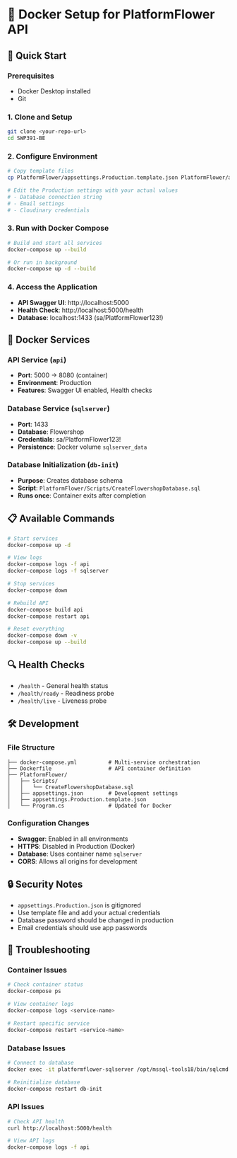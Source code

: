 # 🐳 Docker Setup for PlatformFlower API

## 🚀 Quick Start

### Prerequisites
- Docker Desktop installed
- Git

### 1. Clone and Setup
```bash
git clone <your-repo-url>
cd SWP391-BE
```

### 2. Configure Environment
```bash
# Copy template files
cp PlatformFlower/appsettings.Production.template.json PlatformFlower/appsettings.Production.json

# Edit the Production settings with your actual values
# - Database connection string
# - Email settings
# - Cloudinary credentials
```

### 3. Run with Docker Compose
```bash
# Build and start all services
docker-compose up --build

# Or run in background
docker-compose up -d --build
```

### 4. Access the Application
- **API Swagger UI**: http://localhost:5000
- **Health Check**: http://localhost:5000/health
- **Database**: localhost:1433 (sa/PlatformFlower123!)

## 🔧 Docker Services

### API Service (`api`)
- **Port**: 5000 → 8080 (container)
- **Environment**: Production
- **Features**: Swagger UI enabled, Health checks

### Database Service (`sqlserver`)
- **Port**: 1433
- **Database**: Flowershop
- **Credentials**: sa/PlatformFlower123!
- **Persistence**: Docker volume `sqlserver_data`

### Database Initialization (`db-init`)
- **Purpose**: Creates database schema
- **Script**: `PlatformFlower/Scripts/CreateFlowershopDatabase.sql`
- **Runs once**: Container exits after completion

## 📋 Available Commands

```bash
# Start services
docker-compose up -d

# View logs
docker-compose logs -f api
docker-compose logs -f sqlserver

# Stop services
docker-compose down

# Rebuild API
docker-compose build api
docker-compose restart api

# Reset everything
docker-compose down -v
docker-compose up --build
```

## 🔍 Health Checks

- `/health` - General health status
- `/health/ready` - Readiness probe
- `/health/live` - Liveness probe

## 🛠️ Development

### File Structure
```
├── docker-compose.yml          # Multi-service orchestration
├── Dockerfile                  # API container definition
├── PlatformFlower/
│   ├── Scripts/
│   │   └── CreateFlowershopDatabase.sql
│   ├── appsettings.json        # Development settings
│   ├── appsettings.Production.template.json
│   └── Program.cs              # Updated for Docker
```

### Configuration Changes
- **Swagger**: Enabled in all environments
- **HTTPS**: Disabled in Production (Docker)
- **Database**: Uses container name `sqlserver`
- **CORS**: Allows all origins for development

## 🔒 Security Notes

- `appsettings.Production.json` is gitignored
- Use template file and add your actual credentials
- Database password should be changed in production
- Email credentials should use app passwords

## 🐛 Troubleshooting

### Container Issues
```bash
# Check container status
docker-compose ps

# View container logs
docker-compose logs <service-name>

# Restart specific service
docker-compose restart <service-name>
```

### Database Issues
```bash
# Connect to database
docker exec -it platformflower-sqlserver /opt/mssql-tools18/bin/sqlcmd -S localhost -U sa -P PlatformFlower123! -C

# Reinitialize database
docker-compose restart db-init
```

### API Issues
```bash
# Check API health
curl http://localhost:5000/health

# View API logs
docker-compose logs -f api
```
